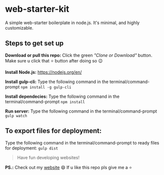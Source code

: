 # web-starter-kit
A simple web-starter boilerplate in node.js. It's minimal, and highly customizable.

## Steps to get set up

**Download or pull this repo:** Click the green *"Clone or Download"* button.
Make sure u click that :star: button after doing so :wink:

**Install Node.js:** https://nodejs.org/en/

**Install gulp-cli:** Type the following command in the terminal/command-prompt `npm install -g gulp-cli`

**Install dependecies:** Type the following command in the terminal/command-prompt `npm install`

**Run server:** Type the following command in the terminal/command-prompt `gulp watch`

## To export files for deployment:

Type the following command in the terminal/command-prompt to ready files for deployment: `gulp dist`

> Have fun developing websites!

**PS.:** Check out my [website](http://www.kinshukghildial.com/) :smile:
If u like this repo pls give me a :star:
